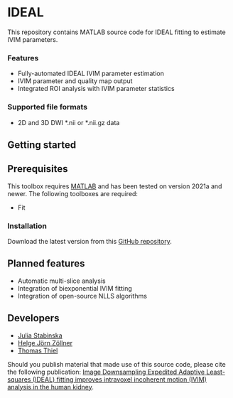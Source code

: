 # IDEAL
This repository contains MATLAB source code for IDEAL fitting to estimate IVIM parameters.

### Features
- Fully-automated IDEAL IVIM parameter estimation
- IVIM parameter and quality map output
- Integrated ROI analysis with IVIM parameter statistics

### Supported file formats
- 2D and 3D DWI *.nii or *.nii.gz data

## Getting started

## Prerequisites 
This toolbox requires [MATLAB](https://www.mathworks.com/products/matlab.html) and has been tested on version 2021a and newer. The following toolboxes are required:

- Fit

### Installation 

Download the latest version from this [GitHub repository](https://github.com/stabinska/IDEAL).

## Planned features

- Automatic multi-slice analysis
- Integration of biexponential IVIM fitting
- Integration of open-source NLLS algorithms 

## Developers

- [Julia Stabinska](mailto:jstabin3@jhmi.edu)
- [Helge Jörn Zöllner](mailto:hzoelln2@jhmi.edu)
- [Thomas Thiel](mailto:thomas.thiel@hhu.de)

Should you publish material that made use of this source code, please cite the following publication:
[Image Downsampling Expedited Adaptive Least-squares (IDEAL) fitting improves intravoxel incoherent motion (IVIM) analysis in the human kidney](https://biorxiv.org/cgi/content/short/2022.06.09.495469v1).
